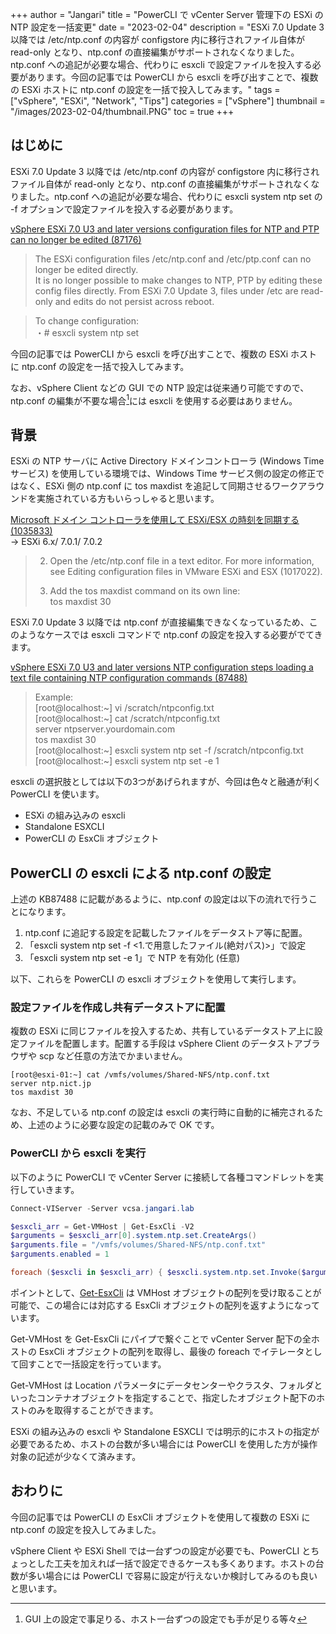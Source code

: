 +++
author = "Jangari"
title = "PowerCLI で vCenter Server 管理下の ESXi の NTP 設定を一括変更"
date = "2023-02-04"
description = "ESXi 7.0 Update 3 以降では /etc/ntp.conf の内容が configstore 内に移行されファイル自体が read-only となり、ntp.conf の直接編集がサポートされなくなりました。ntp.conf への追記が必要な場合、代わりに esxcli で設定ファイルを投入する必要があります。今回の記事では PowerCLI から esxcli を呼び出すことで、複数の ESXi ホストに ntp.conf の設定を一括で投入してみます。"
tags = ["vSphere", "ESXi", "Network", "Tips"]
categories = ["vSphere"]
thumbnail = "/images/2023-02-04/thumbnail.PNG"
toc = true
+++

## はじめに

ESXi 7.0 Update 3 以降では /etc/ntp.conf の内容が configstore 内に移行されファイル自体が read-only となり、ntp.conf の直接編集がサポートされなくなりました。ntp.conf への追記が必要な場合、代わりに esxcli system ntp set の -f オプションで設定ファイルを投入する必要があります。

[vSphere ESXi 7.0 U3 and later versions configuration files for NTP and PTP can no longer be edited (87176)](https://kb.vmware.com/s/article/87176)

> The ESXi configuration files /etc/ntp.conf and /etc/ptp.conf can no longer be edited directly.   
> It is no longer possible to make changes to NTP, PTP by editing these config files directly. From ESXi 7.0 Update 3, files under /etc are read-only and edits do not persist across reboot.

> To change configuration:  
> ・# esxcli system ntp set

今回の記事では PowerCLI から esxcli を呼び出すことで、複数の ESXi ホストに ntp.conf の設定を一括で投入してみます。

なお、vSphere Client などの GUI での NTP 設定は従来通り可能ですので、ntp.conf の編集が不要な場合[^1]には esxcli を使用する必要はありません。

[^1]: GUI 上の設定で事足りる、ホスト一台ずつの設定でも手が足りる等々

## 背景

ESXi の NTP サーバに Active Directory ドメインコントローラ (Windows Time サービス) を使用している環境では、Windows Time サービス側の設定の修正ではなく、ESXi 側の ntp.conf に tos maxdist を追記して同期させるワークアラウンドを実施されている方もいらっしゃると思います。

[Microsoft ドメイン コントローラを使用して ESXi/ESX の時刻を同期する (1035833)](https://kb.vmware.com/s/article/1035833?lang=ja)  
→ ESXi 6.x/ 7.0.1/ 7.0.2

> 2. Open the /etc/ntp.conf file in a text editor. For more information, see Editing configuration files in VMware ESXi and ESX (1017022).
> 
> 3. Add the tos maxdist command on its own line:  
> tos maxdist 30

ESXi 7.0 Update 3 以降では ntp.conf が直接編集できなくなっているため、このようなケースでは esxcli コマンドで ntp.conf の設定を投入する必要がでてきます。

[vSphere ESXi 7.0 U3 and later versions NTP configuration steps loading a text file containing NTP configuration commands (87488)](https://kb.vmware.com/s/article/87488)

> Example:  
> [root@localhost:~] vi /scratch/ntpconfig.txt  
> [root@localhost:~] cat /scratch/ntpconfig.txt  
> server ntpserver.yourdomain.com  
> tos maxdist 30  
> [root@localhost:~] esxcli system ntp set -f /scratch/ntpconfig.txt  
> [root@localhost:~] esxcli system ntp set -e 1

esxcli の選択肢としては以下の3つがあげられますが、今回は色々と融通が利く PowerCLI を使います。

- ESXi の組み込みの esxcli
- Standalone ESXCLI
- PowerCLI の EsxCli オブジェクト

## PowerCLI の esxcli による ntp.conf の設定

上述の KB87488 に記載があるように、ntp.conf の設定は以下の流れで行うことになります。

1. ntp.conf に追記する設定を記載したファイルをデータストア等に配置。
2. 「esxcli system ntp set -f \<1.で用意したファイル(絶対パス)\>」で設定
3. 「esxcli system ntp set -e 1」で NTP を有効化 (任意)

以下、これらを PowerCLI の esxcli オブジェクトを使用して実行します。

### 設定ファイルを作成し共有データストアに配置

複数の ESXi に同じファイルを投入するため、共有しているデータストア上に設定ファイルを配置します。配置する手段は vSphere Client のデータストアブラウザや scp など任意の方法でかまいません。

```
[root@esxi-01:~] cat /vmfs/volumes/Shared-NFS/ntp.conf.txt
server ntp.nict.jp
tos maxdist 30
```

なお、不足している ntp.conf の設定は esxcli の実行時に自動的に補完されるため、上述のように必要な設定の記載のみで OK です。

### PowerCLI から esxcli を実行

以下のように PowerCLI で vCenter Server に接続して各種コマンドレットを実行していきます。

```powershell
Connect-VIServer -Server vcsa.jangari.lab

$esxcli_arr = Get-VMHost | Get-EsxCli -V2
$arguments = $esxcli_arr[0].system.ntp.set.CreateArgs()
$arguments.file = "/vmfs/volumes/Shared-NFS/ntp.conf.txt"
$arguments.enabled = 1

foreach ($esxcli in $esxcli_arr) { $esxcli.system.ntp.set.Invoke($arguments) }
```

ポイントとして、[Get-EsxCli](https://developer.vmware.com/docs/powercli/latest/vmware.vimautomation.core/commands/get-esxcli/) は VMHost オブジェクトの配列を受け取ることが可能で、この場合には対応する EsxCli オブジェクトの配列を返すようになっています。

Get-VMHost を Get-EsxCli にパイプで繋ぐことで vCenter Server 配下の全ホストの EsxCli オブジェクトの配列を取得し、最後の foreach でイテレータとして回すことで一括設定を行っています。

Get-VMHost は Location パラメータにデータセンターやクラスタ、フォルダといったコンテナオブジェクトを指定することで、指定したオブジェクト配下のホストのみを取得することができます。

ESXi の組み込みの esxcli や Standalone ESXCLI では明示的にホストの指定が必要であるため、ホストの台数が多い場合には PowerCLI を使用した方が操作対象の記述が少なくて済みます。

## おわりに

今回の記事では PowerCLI の EsxCli オブジェクトを使用して複数の ESXi に ntp.conf の設定を投入してみました。

vSphere Client や ESXi Shell では一台ずつの設定が必要でも、PowerCLI とちょっとした工夫を加えれば一括で設定できるケースも多くあります。ホストの台数が多い場合には PowerCLI で容易に設定が行えないか検討してみるのも良いと思います。